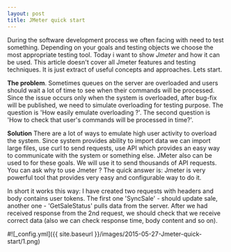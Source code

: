 ```yaml
---
layout: post
title: JMeter quick start
---
```


During the software development process we often facing with need to test something. Depending on your goals and testing objects we choose the most appropriate testing tool.
Today i want to show  *Jmeter* and how it can be used. This article doesn't cover all Jmeter features and testing techniques. It is just extract of useful concepts and approaches. Lets start.

**The problem**.
Sometimes queues on the server are overloaded and users should wait a lot of time to see when their commands will be processed. Since the issue occurs only when the system is overloaded, after bug-fix will be published, we need to simulate overloading for testing purpose. The question is 'How easily emulate overloading ?'. The second question is 'How to check that user's commands will be processed in time?'.

**Solution**
There are a lot of ways to emulate high user activity to overload the system. Since system provides ability to import data we can import large files, use curl to send requests, use API which provides an easy way to communicate with the system or something else. JMeter also can be used to for these goals. We will use it to send thousands of API requests. You can ask why to use Jmeter ? The quick answer is: Jmeter is very powerful tool that provides very easy and configurable way to do it. 

In short it works this way:
I have created two requests with headers and body contains user tokens. The first one 'SyncSale' - should update sale, another one - 'GetSaleStatus' pulls data from the server. After we had received response from the 2nd request, we should check that we receive correct data (also we can check response time, body content and so on). 

#![_config.yml]({{ site.baseurl }}/images/2015-05-27-Jmeter-quick-start/1.png)
